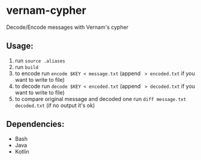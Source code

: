 # vernam-cypher
Decode/Encode messages with Vernam's cypher

## Usage:

1. run `source .aliases`
2. run `build`
3. to encode run `encode $KEY < message.txt` (append ` > encoded.txt` if you want to write to file)
4. to decode run `decode $KEY < encoded.txt` (append ` > decoded.txt` if you want to write to file)
5. to compare original message and decoded one run `diff message.txt decoded.txt` (if no output it's ok)

## Dependencies:

- Bash
- Java
- Kotlin
